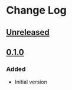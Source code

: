 # Change Log

## [Unreleased][unreleased]

## [0.1.0][0.1.0]
### Added
- Initial version

[unreleased]: https://github.com/stevewest/changelog
[0.1.0]: https://github.com/stevewest/changelog/releases/tag/0.1.0
